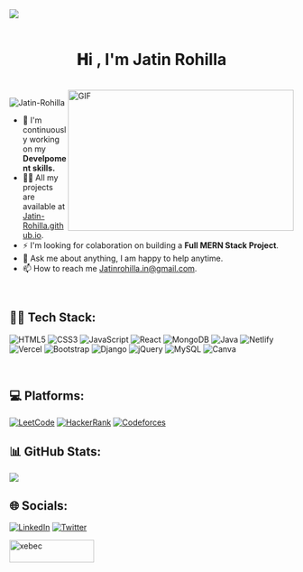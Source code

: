 <div>
<img align="center" src="https://i.imgur.com/4ASafy0.png">
</div>    
            
<br>             
     
<h1 align="center">𝐇i , I'm Jatin Rohilla <br> </h1>
 
<br/>       
 
<img align="right" height="250" width="400" alt="GIF" src="https://64.media.tumblr.com/8833ac82b24ac0f4a7d6593e84032520/tumblr_mh4l01S6aS1qi8xj6o1_500.gifv"/> 

<p align="left"> <img src="https://komarev.com/ghpvc/?username=Jatin-Rohilla&label=Profile%20views&color=0e75b6&style=flat" alt="Jatin-Rohilla" /> </p>

     
  
- 🔭 I'm continuously working on my **Develpoment skills.**
- 👨‍💻 All my projects are available at <a href="https://jatin-rohilla.github.io/">Jatin-Rohilla.github.io</a>.
- ⚡ I'm looking for colaboration on building a **Full MERN Stack Project**.
- 💬 Ask me about anything, I am happy to help anytime.
- 📫 How to reach me Jatinrohilla.in@gmail.com.
  
<br/>

## 👨‍💻 Tech Stack:

![HTML5](https://img.shields.io/badge/html5-%23E34F26.svg?logo=html5&logoColor=white)
![CSS3](https://img.shields.io/badge/css3-%231572B6.svg?logo=css3&logoColor=white)
![JavaScript](https://img.shields.io/badge/javascript-%23323330.svg?logo=javascript&logoColor=%23F7DF1E)
![React](https://img.shields.io/badge/react-%2320232a.svg?logo=react&logoColor=%2361DAFB)
![MongoDB](https://img.shields.io/badge/MongoDB-%234ea94b.svg?logo=mongodb&logoColor=white)
![Java](https://img.shields.io/badge/java-%23ED8B00.svg?logo=openjdk&logoColor=white)
![Netlify](https://img.shields.io/badge/netlify-%23000000.svg?logo=netlify&logoColor=#00C7B7)
![Vercel](https://img.shields.io/badge/vercel-%23000000.svg?logo=vercel&logoColor=white)
![Bootstrap](https://img.shields.io/badge/bootstrap-%238511FA.svg?logo=bootstrap&logoColor=white)
![Django](https://img.shields.io/badge/django-%23092E20.svg?&logo=django&logoColor=white)
![jQuery](https://img.shields.io/badge/jquery-%230769AD.svg?logo=jquery&logoColor=white)
![MySQL](https://img.shields.io/badge/mysql-%2300000f.svg?logo=mysql&logoColor=white)
![Canva](https://img.shields.io/badge/Canva-%2300C4CC.svg?logo=Canva&logoColor=white)

<br/>




## 💻 Platforms:

[![LeetCode](https://img.shields.io/badge/LeetCode-FFA116?&logo=LeetCode&logoColor=black)](https://leetcode.com/jatin-rohilla/)
[![HackerRank](https://img.shields.io/badge/-Hackerrank-2EC866?logo=HackerRank&logoColor=black)](https://www.hackerrank.com/profile/jatinrohilla)
[![Codeforces](https://img.shields.io/badge/Codeforces-445f9d?logo=Codeforces&logoColor=white)](https://codeforces.com/profile/Jatin-Rohilla)

## 📊 GitHub Stats:

![](https://github-readme-stats.vercel.app/api?username=Jatin-Rohilla&theme=dark&hide_border=false&include_all_commits=true&count_private=true)

<!-- ![](https://github-readme-stats.vercel.app/api/top-langs/?username=Jatin-Rohilla&theme=dark&hide_border=false&include_all_commits=true&count_private=true&layout=compact) -->

<!-- ![](https://github-readme-streak-stats.herokuapp.com/?user=Jatin-Rohilla&theme=dark&hide_border=false) -->

## 🌐 Socials:

[![LinkedIn](https://img.shields.io/badge/LinkedIn-%230077B5.svg?logo=linkedin&logoColor=white)](https://linkedin.com/in/Jatin-Rohilla)
[![Twitter](https://img.shields.io/badge/Twitter-1DA1F2?logo=twitter&logoColor=white)](https://twitter.com/JatinRohilla_in)

<a href="https://www.buymeacoffee.com/jatinrohilla"> <img align="left" src="https://cdn.buymeacoffee.com/buttons/v2/default-yellow.png" height="40" width="150" alt="xebec" /></a>
